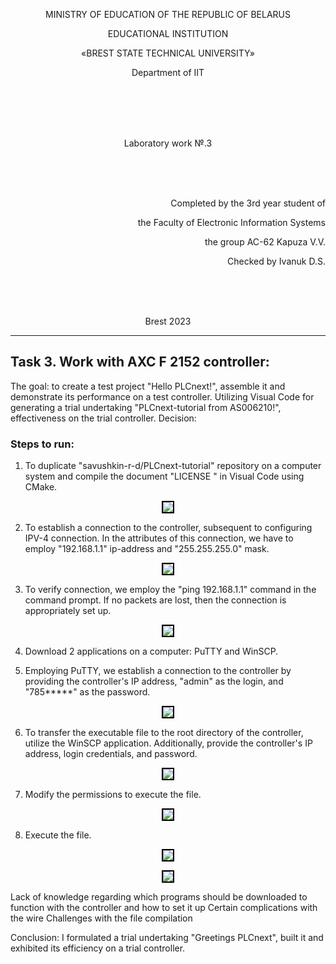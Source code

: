 <p align="center">MINISTRY OF EDUCATION OF THE REPUBLIC OF BELARUS</p>
<p align="center">EDUCATIONAL INSTITUTION</p>
<p align="center">«BREST STATE TECHNICAL UNIVERSITY»</p>       
<p align="center">Department of IIT</p>
<br><br><br><br>
<p align="center">Laboratory work №.3</p>
<br><br><br>
<p align="right">Completed by the 3rd year student of</p> 
<p align="right">the Faculty of Electronic Information Systems</p>
<p align="right">the group AC-62 Kapuza V.V.</p>
<p align="right">Checked by Ivanuk D.S.</p>
<br><br><br>
<p align="center">Brest 2023</p>

---

## Task 3. Work with AXC F 2152 controller:
The goal: to create a test project "Hello PLCnext!", assemble it and demonstrate its performance on a test controller.
Utilizing Visual Code for generating a trial undertaking "PLCnext-tutorial from AS006210!", effectiveness on the trial controller.
Decision:


### Steps to run:
1. To duplicate "savushkin-r-d/PLCnext-tutorial" repository on a computer system and compile the document "LICENSE " in Visual Code using CMake.
<p align="center"><img style='border:2px solid #000000'src="scrin/Screenshot_8.png"/>

2. To establish a connection to the controller, subsequent to configuring IPV-4 connection. In the attributes of this connection, we have to employ "192.168.1.1" ip-address and "255.255.255.0" mask.
<p align="center"><img style='border:2px solid #000000'src="scrin/Screenshot_1.png"/>

3. To verify connection, we employ the "ping 192.168.1.1" command in the command prompt. If no packets are lost, then the connection is appropriately set up.
<p align="center"><img style='border:2px solid #000000'src="scrin/Screenshot_2.png"/>

4. Download 2 applications on a computer: PuTTY and WinSCP.

5. Employing PuTTY, we establish a connection to the controller by providing the controller's IP address, "admin" as the login, and "785*****" as the password. 
<p align="center"><img style='border:2px solid #000000'src="scrin/Screenshot_3.png"/>


6. To transfer the executable file to the root directory of the controller, utilize the WinSCP application. Additionally, provide the controller's IP address, login credentials, and password. 
<p align="center"><img style='border:2px solid #000000'src="scrin/Screenshot_4.png"/>


7. Modify the permissions to execute the file.
<p align="center"><img style='border:2px solid #000000'src="scrin/Screenshot_5.png"/>

8. Execute the file.
<p align="center"><img style='border:2px solid #000000'src="scrin/Screenshot_6.png"/>
<p align="center"><img style='border:2px solid #000000'src="scrin/Screenshot_7.png"/>

Lack of knowledge regarding which programs should be downloaded to function with the controller and how to set it up
Certain complications with the wire
Challenges with the file compilation

Conclusion: I formulated a trial undertaking "Greetings PLCnext", built it and exhibited its efficiency on a trial controller.